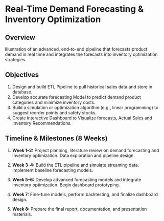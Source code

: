 # Real-Time Demand Forecasting & Inventory Optimization

## Overview

Illustration of an advanced, end-to-end pipeline that forecasts product demand in real time and integrates the forecasts into inventory optimization strategies.

## Objectives

1. Design and build ETL Pipeline to pull historical sales data and store in database.
2. Develop accurate forecasting Model to predict demand product categories and minimize inventory costs.
3. Build a simulation or optimization algorithm (e.g., linear programming) to suggest reorder points and safety stocks.
4. Create interactive Dashboard to Visualize forecasts, Actual Sales and Inventory Recommendations.

## Timeline & Milestones (8 Weeks)

1. **Week 1–2:**
Project planning, literature review on demand forecasting and inventory optimization.
Data exploration and pipeline design.

2. **Week 3–4:**
Build the ETL pipeline and simulate streaming data.
Implement baseline forecasting models.

3. **Week 5–6:**
Develop advanced forecasting models and integrate inventory optimization.
Begin dashboard prototyping.

4. **Week 7:**
Fine-tune models, perform backtesting, and finalize dashboard design.

5. **Week 8:**
Prepare the final report, documentation, and presentation materials.